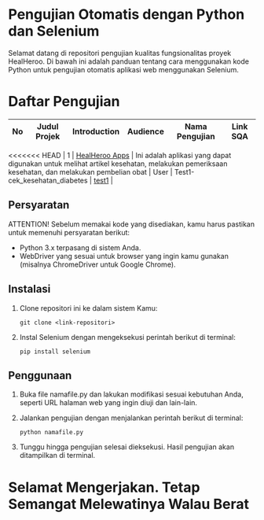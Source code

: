 # Pengujian Otomatis dengan Python dan Selenium
Selamat datang di repositori pengujian kualitas fungsionalitas proyek HealHeroo. Di bawah ini adalah panduan tentang cara menggunakan kode Python untuk pengujian otomatis aplikasi web menggunakan Selenium.


# Daftar Pengujian

| No  | Judul Projek        | Introduction                                                       | Audience | Nama Pengujian                | Link SQA                                                                                             |
| --- | ------------------- | ------------------------------------------------------------------ | -------- | ----------------------------- | ---------------------------------------------------------------------------------------------------- |
<<<<<<< HEAD
| 1   | [HealHeroo Apps](https://healhero.my.id/) | Ini adalah aplikasi yang dapat digunakan untuk melihat artikel kesehatan, melakukan pemeriksaan kesehatan, dan melakukan pembelian obat | User     | Test1-cek_kesehatan_diabetes | [test1](https://software-qualty.github.io/JuwitaStefany/HealHerooApp/Test-cekDiabetes) |



## Persyaratan

ATTENTION! Sebelum memakai kode yang disediakan, kamu harus pastikan untuk memenuhi persyaratan berikut:

- Python 3.x terpasang di sistem Anda.
- WebDriver yang sesuai untuk browser yang ingin kamu gunakan (misalnya ChromeDriver untuk Google Chrome).

## Instalasi

1. Clone repositori ini ke dalam sistem Kamu:

   ```
   git clone <link-repositori>
   ```

2. Instal Selenium dengan mengeksekusi perintah berikut di terminal:

   ```
   pip install selenium
   ```

## Penggunaan

1. Buka file namafile.py dan lakukan modifikasi sesuai kebutuhan Anda, seperti URL halaman web yang ingin diuji dan lain-lain.

2. Jalankan pengujian dengan menjalankan perintah berikut di terminal:

   ```
   python namafile.py
   ```

3. Tunggu hingga pengujian selesai dieksekusi. Hasil pengujian akan ditampilkan di terminal.


# Selamat Mengerjakan. Tetap Semangat Melewatinya Walau Berat
